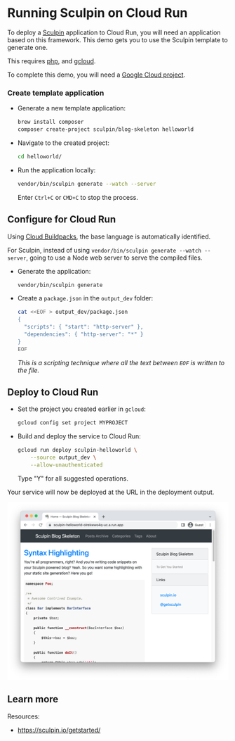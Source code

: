 # Running Sculpin on Cloud Run

To deploy a [Sculpin](https://sculpin.io) application to Cloud Run, you will need an application
based on this framework. This demo gets you to use the Sculpin template to generate one. 

This requires [php](https://www.php.net/manual/en/install.php), and [gcloud](https://cloud.google.com/sdk/docs/install).



To complete this demo, you will need a [Google Cloud project](https://cloud.google.com/resource-manager/docs/creating-managing-projects#creating_a_project). 


### Create template application


* Generate a new template application: 

    ```bash
    brew install composer
    composer create-project sculpin/blog-skeleton helloworld

    ```

    
    




* Navigate to the created project:

    ```bash
    cd helloworld/
    ```

* Run the application locally:

    ```bash
    vendor/bin/sculpin generate --watch --server
    ```

    

    Enter `Ctrl+C` or `CMD+C` to stop the process.


## Configure for Cloud Run

Using [Cloud Buildpacks](https://github.com/GoogleCloudPlatform/buildpacks), 
the base language is automatically identified.


For Sculpin, instead of using `vendor/bin/sculpin generate --watch --server`, going to use a Node web server to serve the compiled files. 

* Generate the application: 

    ```bash
    vendor/bin/sculpin generate
    ```

* Create a `package.json` in the `output_dev` folder:

    ```bash
    cat <<EOF > output_dev/package.json 
    { 
      "scripts": { "start": "http-server" },
      "dependencies": { "http-server": "*" }
    }
    EOF
    ```

    *This is a scripting technique where all the text between `EOF` is written to the file.*





## Deploy to Cloud Run

* Set the project you created earlier in `gcloud`: 

    ```bash
    gcloud config set project MYPROJECT
    ```

* Build and deploy the service to Cloud Run: 

    ```bash
    gcloud run deploy sculpin-helloworld \
        --source output_dev \
        --allow-unauthenticated 
    ```

    Type "Y" for all suggested operations.


Your service will now be deployed at the URL in the deployment output.

![Example Sculpin deployment](example.png)





## Learn more

Resources: 

- https://sculpin.io/getstarted/
